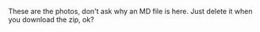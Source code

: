 These are the photos, don't ask why an MD file is here. Just delete it when you download the zip, ok?
